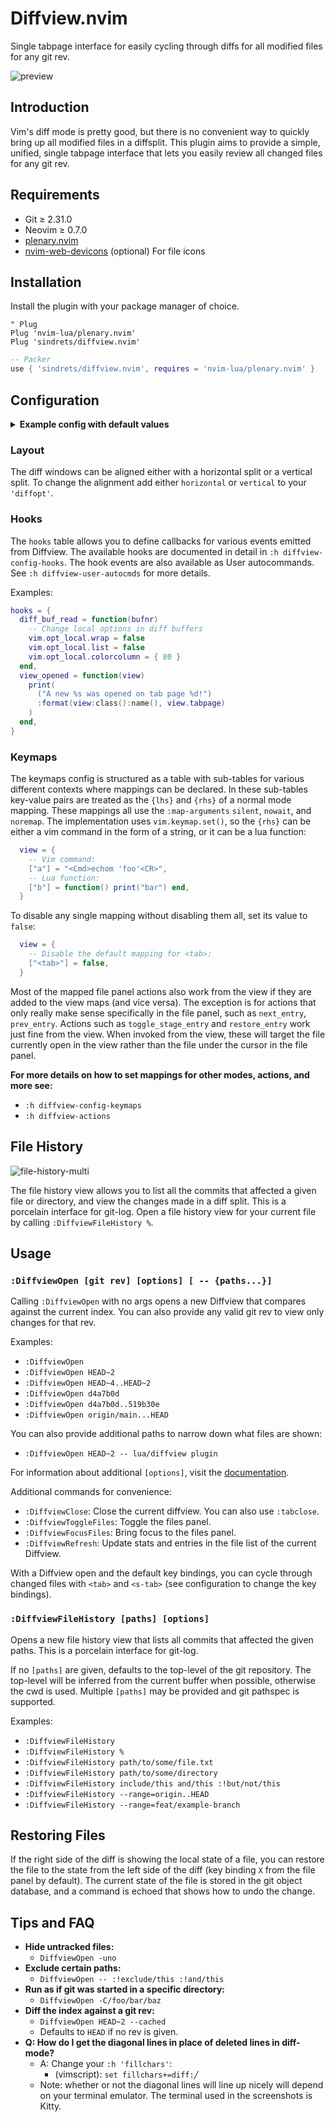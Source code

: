 # Diffview.nvim

Single tabpage interface for easily cycling through diffs for all modified files
for any git rev.

![preview](https://user-images.githubusercontent.com/2786478/131269942-e34100dd-cbb9-48fe-af31-6e518ce06e9e.png)


## Introduction

Vim's diff mode is pretty good, but there is no convenient way to quickly bring
up all modified files in a diffsplit. This plugin aims to provide a simple,
unified, single tabpage interface that lets you easily review all changed files
for any git rev.

## Requirements

- Git ≥ 2.31.0
- Neovim ≥ 0.7.0
- [plenary.nvim](https://github.com/nvim-lua/plenary.nvim)
- [nvim-web-devicons](https://github.com/kyazdani42/nvim-web-devicons) (optional) For file icons

## Installation

Install the plugin with your package manager of choice.

```vim
" Plug
Plug 'nvim-lua/plenary.nvim'
Plug 'sindrets/diffview.nvim'
```

```lua
-- Packer
use { 'sindrets/diffview.nvim', requires = 'nvim-lua/plenary.nvim' }
```

## Configuration

<p>
<details>
<summary style='cursor: pointer'><b>Example config with default values</b></summary>

```lua
-- Lua
local actions = require("diffview.actions")

require("diffview").setup({
  diff_binaries = false,    -- Show diffs for binaries
  enhanced_diff_hl = false, -- See ':h diffview-config-enhanced_diff_hl'
  use_icons = true,         -- Requires nvim-web-devicons
  icons = {                 -- Only applies when use_icons is true.
    folder_closed = "",
    folder_open = "",
  },
  signs = {
    fold_closed = "",
    fold_open = "",
  },
  file_panel = {
    listing_style = "tree",             -- One of 'list' or 'tree'
    tree_options = {                    -- Only applies when listing_style is 'tree'
      flatten_dirs = true,              -- Flatten dirs that only contain one single dir
      folder_statuses = "only_folded",  -- One of 'never', 'only_folded' or 'always'.
    },
    win_config = {                      -- See ':h diffview-config-win_config'
      position = "left",
      width = 35,
    },
  },
  file_history_panel = {
    log_options = {   -- See ':h diffview-config-log_options'
      single_file = {
        diff_merges = "combined",
      },
      multi_file = {
        diff_merges = "first-parent",
      },
    },
    win_config = {    -- See ':h diffview-config-win_config'
      position = "bottom",
      height = 16,
    },
  },
  commit_log_panel = {
    win_config = {},  -- See ':h diffview-config-win_config'
  },
  default_args = {    -- Default args prepended to the arg-list for the listed commands
    DiffviewOpen = {},
    DiffviewFileHistory = {},
  },
  hooks = {},         -- See ':h diffview-config-hooks'
  keymaps = {
    disable_defaults = false, -- Disable the default keymaps
    view = {
      -- The `view` bindings are active in the diff buffers, only when the current
      -- tabpage is a Diffview.
      ["<tab>"]      = actions.select_next_entry, -- Open the diff for the next file
      ["<s-tab>"]    = actions.select_prev_entry, -- Open the diff for the previous file
      ["gf"]         = actions.goto_file,         -- Open the file in a new split in the previous tabpage
      ["<C-w><C-f>"] = actions.goto_file_split,   -- Open the file in a new split
      ["<C-w>gf"]    = actions.goto_file_tab,     -- Open the file in a new tabpage
      ["<leader>e"]  = actions.focus_files,       -- Bring focus to the files panel
      ["<leader>b"]  = actions.toggle_files,      -- Toggle the files panel.
    },
    file_panel = {
      ["j"]             = actions.next_entry,         -- Bring the cursor to the next file entry
      ["<down>"]        = actions.next_entry,
      ["k"]             = actions.prev_entry,         -- Bring the cursor to the previous file entry.
      ["<up>"]          = actions.prev_entry,
      ["<cr>"]          = actions.select_entry,       -- Open the diff for the selected entry.
      ["o"]             = actions.select_entry,
      ["<2-LeftMouse>"] = actions.select_entry,
      ["-"]             = actions.toggle_stage_entry, -- Stage / unstage the selected entry.
      ["S"]             = actions.stage_all,          -- Stage all entries.
      ["U"]             = actions.unstage_all,        -- Unstage all entries.
      ["X"]             = actions.restore_entry,      -- Restore entry to the state on the left side.
      ["R"]             = actions.refresh_files,      -- Update stats and entries in the file list.
      ["L"]             = actions.open_commit_log,    -- Open the commit log panel.
      ["<c-b>"]         = actions.scroll_view(-0.25), -- Scroll the view up
      ["<c-f>"]         = actions.scroll_view(0.25),  -- Scroll the view down
      ["<tab>"]         = actions.select_next_entry,
      ["<s-tab>"]       = actions.select_prev_entry,
      ["gf"]            = actions.goto_file,
      ["<C-w><C-f>"]    = actions.goto_file_split,
      ["<C-w>gf"]       = actions.goto_file_tab,
      ["i"]             = actions.listing_style,        -- Toggle between 'list' and 'tree' views
      ["f"]             = actions.toggle_flatten_dirs,  -- Flatten empty subdirectories in tree listing style.
      ["<leader>e"]     = actions.focus_files,
      ["<leader>b"]     = actions.toggle_files,
    },
    file_history_panel = {
      ["g!"]            = actions.options,          -- Open the option panel
      ["<C-A-d>"]       = actions.open_in_diffview, -- Open the entry under the cursor in a diffview
      ["y"]             = actions.copy_hash,        -- Copy the commit hash of the entry under the cursor
      ["L"]             = actions.open_commit_log,
      ["zR"]            = actions.open_all_folds,
      ["zM"]            = actions.close_all_folds,
      ["j"]             = actions.next_entry,
      ["<down>"]        = actions.next_entry,
      ["k"]             = actions.prev_entry,
      ["<up>"]          = actions.prev_entry,
      ["<cr>"]          = actions.select_entry,
      ["o"]             = actions.select_entry,
      ["<2-LeftMouse>"] = actions.select_entry,
      ["<c-b>"]         = actions.scroll_view(-0.25),
      ["<c-f>"]         = actions.scroll_view(0.25),
      ["<tab>"]         = actions.select_next_entry,
      ["<s-tab>"]       = actions.select_prev_entry,
      ["gf"]            = actions.goto_file,
      ["<C-w><C-f>"]    = actions.goto_file_split,
      ["<C-w>gf"]       = actions.goto_file_tab,
      ["<leader>e"]     = actions.focus_files,
      ["<leader>b"]     = actions.toggle_files,
    },
    option_panel = {
      ["<tab>"] = actions.select_entry,
      ["q"]     = actions.close,
    },
  },
})
```

</details>
</p>

### Layout

The diff windows can be aligned either with a horizontal split or a vertical
split. To change the alignment add either `horizontal` or `vertical` to your
`'diffopt'`.

### Hooks

The `hooks` table allows you to define callbacks for various events emitted from
Diffview. The available hooks are documented in detail in
`:h diffview-config-hooks`. The hook events are also available as User
autocommands. See `:h diffview-user-autocmds` for more details.

Examples:

```lua
hooks = {
  diff_buf_read = function(bufnr)
    -- Change local options in diff buffers
    vim.opt_local.wrap = false
    vim.opt_local.list = false
    vim.opt_local.colorcolumn = { 80 }
  end,
  view_opened = function(view)
    print(
      ("A new %s was opened on tab page %d!")
      :format(view:class():name(), view.tabpage)
    )
  end,
}
```

### Keymaps

The keymaps config is structured as a table with sub-tables for various
different contexts where mappings can be declared. In these sub-tables
key-value pairs are treated as the `{lhs}` and `{rhs}` of a normal mode
mapping. These mappings all use the `:map-arguments` `silent`, `nowait`, and
`noremap`. The implementation uses `vim.keymap.set()`, so the `{rhs}` can be
either a vim command in the form of a string, or it can be a lua function:

```lua
  view = {
    -- Vim command:
    ["a"] = "<Cmd>echom 'foo'<CR>",
    -- Lua function:
    ["b"] = function() print("bar") end,
  }
```

To disable any single mapping without disabling them all, set its value to
`false`:

```lua
  view = {
    -- Disable the default mapping for <tab>:
    ["<tab>"] = false,
  }
```

Most of the mapped file panel actions also work from the view if they are added
to the view maps (and vice versa). The exception is for actions that only
really make sense specifically in the file panel, such as `next_entry`,
`prev_entry`. Actions such as `toggle_stage_entry` and `restore_entry` work
just fine from the view. When invoked from the view, these will target the file
currently open in the view rather than the file under the cursor in the file
panel.

**For more details on how to set mappings for other modes, actions, and more see:**
- `:h diffview-config-keymaps`
- `:h diffview-actions`

## File History

![file-history-multi](https://user-images.githubusercontent.com/2786478/131269782-f4184640-6d73-4226-b425-feccb5002dd0.png)

The file history view allows you to list all the commits that affected a given
file or directory, and view the changes made in a diff split. This is a
porcelain interface for git-log. Open a file history view for your current file
by calling `:DiffviewFileHistory %`.

## Usage

### `:DiffviewOpen [git rev] [options] [ -- {paths...}]`

Calling `:DiffviewOpen` with no args opens a new Diffview that compares against
the current index. You can also provide any valid git rev to view only changes
for that rev.

Examples:

- `:DiffviewOpen`
- `:DiffviewOpen HEAD~2`
- `:DiffviewOpen HEAD~4..HEAD~2`
- `:DiffviewOpen d4a7b0d`
- `:DiffviewOpen d4a7b0d..519b30e`
- `:DiffviewOpen origin/main...HEAD`

You can also provide additional paths to narrow down what files are shown:

- `:DiffviewOpen HEAD~2 -- lua/diffview plugin`

For information about additional `[options]`, visit the
[documentation](https://github.com/sindrets/diffview.nvim/blob/main/doc/diffview.txt).

Additional commands for convenience:

- `:DiffviewClose`: Close the current diffview. You can also use `:tabclose`.
- `:DiffviewToggleFiles`: Toggle the files panel.
- `:DiffviewFocusFiles`: Bring focus to the files panel.
- `:DiffviewRefresh`: Update stats and entries in the file list of the current
  Diffview.

With a Diffview open and the default key bindings, you can cycle through changed
files with `<tab>` and `<s-tab>` (see configuration to change the key bindings).

### `:DiffviewFileHistory [paths] [options]`

Opens a new file history view that lists all commits that affected the given
paths. This is a porcelain interface for git-log.

If no `[paths]` are given, defaults to the top-level of the git repository. The
top-level will be inferred from the current buffer when possible, otherwise the
cwd is used. Multiple `[paths]` may be provided and git pathspec is supported.

Examples:

- `:DiffviewFileHistory`
- `:DiffviewFileHistory %`
- `:DiffviewFileHistory path/to/some/file.txt`
- `:DiffviewFileHistory path/to/some/directory`
- `:DiffviewFileHistory include/this and/this :!but/not/this`
- `:DiffviewFileHistory --range=origin..HEAD`
- `:DiffviewFileHistory --range=feat/example-branch`

## Restoring Files

If the right side of the diff is showing the local state of a file, you can
restore the file to the state from the left side of the diff (key binding `X`
from the file panel by default). The current state of the file is stored in the
git object database, and a command is echoed that shows how to undo the change.

## Tips and FAQ

- **Hide untracked files:**
  - `DiffviewOpen -uno`
- **Exclude certain paths:**
  - `DiffviewOpen -- :!exclude/this :!and/this`
- **Run as if git was started in a specific directory:**
  - `DiffviewOpen -C/foo/bar/baz`
- **Diff the index against a git rev:**
  - `DiffviewOpen HEAD~2 --cached`
  - Defaults to `HEAD` if no rev is given.
- **Q: How do I get the diagonal lines in place of deleted lines in
  diff-mode?**
  - A: Change your `:h 'fillchars'`:
    - (vimscript): `set fillchars+=diff:╱`
  - Note: whether or not the diagonal lines will line up nicely will depend on
    your terminal emulator. The terminal used in the screenshots is Kitty.
